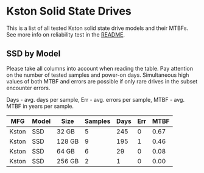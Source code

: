 Kston Solid State Drives
========================

This is a list of all tested Kston solid state drive models and their MTBFs. See
more info on reliability test in the [README](https://github.com/bsdhw/SMART).

SSD by Model
------------

Please take all columns into account when reading the table. Pay attention on the
number of tested samples and power-on days. Simultaneous high values of both MTBF
and errors are possible if only rare drives in the subset encounter errors.

Days - avg. days per sample,
Err  - avg. errors per sample,
MTBF - avg. MTBF in years per sample.

| MFG       | Model              | Size   | Samples | Days  | Err   | MTBF |
|-----------|--------------------|--------|---------|-------|-------|------|
| Kston     | SSD                | 32 GB  | 5       | 245   | 0     | 0.67   |
| Kston     | SSD                | 128 GB | 9       | 195   | 1     | 0.46   |
| Kston     | SSD                | 64 GB  | 6       | 29    | 0     | 0.08   |
| Kston     | SSD                | 256 GB | 2       | 1     | 0     | 0.00   |
